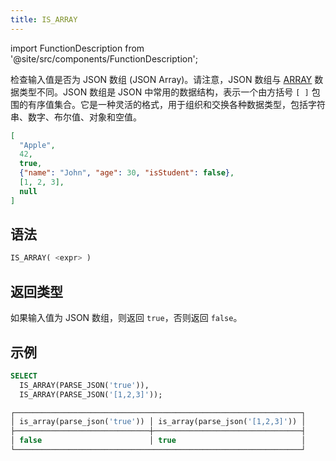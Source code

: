 ```yaml
---
title: IS_ARRAY
---
```

import FunctionDescription from '@site/src/components/FunctionDescription';

<FunctionDescription description="引入或更新于：v1.2.368"/>

检查输入值是否为 JSON 数组 (JSON Array)。请注意，JSON 数组与 [ARRAY](../../../00-sql-reference/10-data-types/array.md) 数据类型不同。JSON 数组是 JSON 中常用的数据结构，表示一个由方括号 `[ ]` 包围的有序值集合。它是一种灵活的格式，用于组织和交换各种数据类型，包括字符串、数字、布尔值、对象和空值。

```json title='JSON 数组示例：'
[
  "Apple",
  42,
  true,
  {"name": "John", "age": 30, "isStudent": false},
  [1, 2, 3],
  null
]
```

## 语法

```sql
IS_ARRAY( <expr> )
```

## 返回类型

如果输入值为 JSON 数组，则返回 `true`，否则返回 `false`。

## 示例

```sql
SELECT
  IS_ARRAY(PARSE_JSON('true')),
  IS_ARRAY(PARSE_JSON('[1,2,3]'));

┌────────────────────────────────────────────────────────────────┐
│ is_array(parse_json('true')) │ is_array(parse_json('[1,2,3]')) │
├──────────────────────────────┼─────────────────────────────────┤
│ false                        │ true                            │
└────────────────────────────────────────────────────────────────┘
```